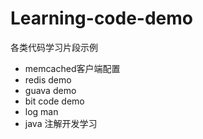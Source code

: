 # Learning-code-demo

各类代码学习片段示例

* memcached客户端配置
* redis demo
* guava demo
* bit code demo
* log man
* java 注解开发学习


